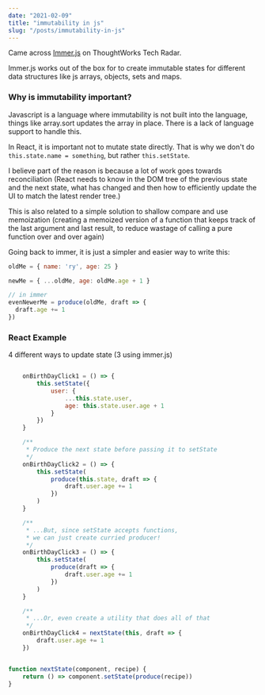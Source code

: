 ```yaml
---
date: "2021-02-09"
title: "immutability in js"
slug: "/posts/immutability-in-js"
---
```


Came across [Immer.js](https://immerjs.github.io/immer/docs/introduction) on ThoughtWorks Tech Radar.

Immer.js works out of the box for to create immutable states for different data structures like js arrays, objects, sets and maps. 

### Why is immutability important? 

Javascript is a language where immutability is not built into the language, things like array.sort updates the array in place. There is a lack of language support to handle this.

In React, it is important not to mutate state directly. That is why we don't do `this.state.name = something`, but rather `this.setState`. 

I believe part of the reason is because a lot of work goes towards reconciliation (React needs to know in the DOM tree of the previous state and the next state, what has changed and then how to efficiently update the UI to match the latest render tree.)

This is also related to a simple solution to shallow compare and use memoization (creating a memoized version of a function that keeps track of the last argument and last result, to reduce wastage of calling a pure function over and over again)

Going back to immer, it is just a simpler and easier way to write this:
```js
oldMe = { name: 'ry', age: 25 }

newMe = { ...oldMe, age: oldMe.age + 1 } 

// in immer
evenNewerMe = produce(oldMe, draft => {
  draft.age += 1
})
```

 
### React Example

4 different ways to update state (3 using immer.js)
```js

    onBirthDayClick1 = () => {
        this.setState({
            user: {
                ...this.state.user,
                age: this.state.user.age + 1
            }
        })
    }

    /**
     * Produce the next state before passing it to setState
     */
    onBirthDayClick2 = () => {
        this.setState(
            produce(this.state, draft => {
                draft.user.age += 1
            })
        )
    }

    /**
     * ...But, since setState accepts functions,
     * we can just create curried producer!
     */
    onBirthDayClick3 = () => {
        this.setState(
            produce(draft => {
                draft.user.age += 1
            })
        )
    }

    /**
     * ...Or, even create a utility that does all of that
     */
    onBirthDayClick4 = nextState(this, draft => {
        draft.user.age += 1
    })


function nextState(component, recipe) {
    return () => component.setState(produce(recipe))
}
```
